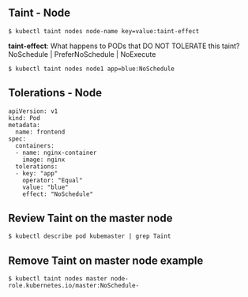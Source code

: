 ## Taint - Node
```
$ kubectl taint nodes node-name key=value:taint-effect
```
**taint-effect**: What happens to PODs that DO NOT TOLERATE this taint? NoSchedule | PreferNoSchedule | NoExecute

```
$ kubectl taint nodes node1 app=blue:NoSchedule
```

## Tolerations - Node
```
apiVersion: v1
kind: Pod
metadata:
  name: frontend
spec:
  containers:
  - name: nginx-container
    image: nginx
  tolerations:
  - key: "app"
    operator: "Equal"
    value: "blue"
    effect: "NoSchedule"
```

## Review Taint on the master node
```
$ kubectl describe pod kubemaster | grep Taint
```

## Remove Taint on master node example
```
$ kubectl taint nodes master node-role.kubernetes.io/master:NoSchedule-
```
